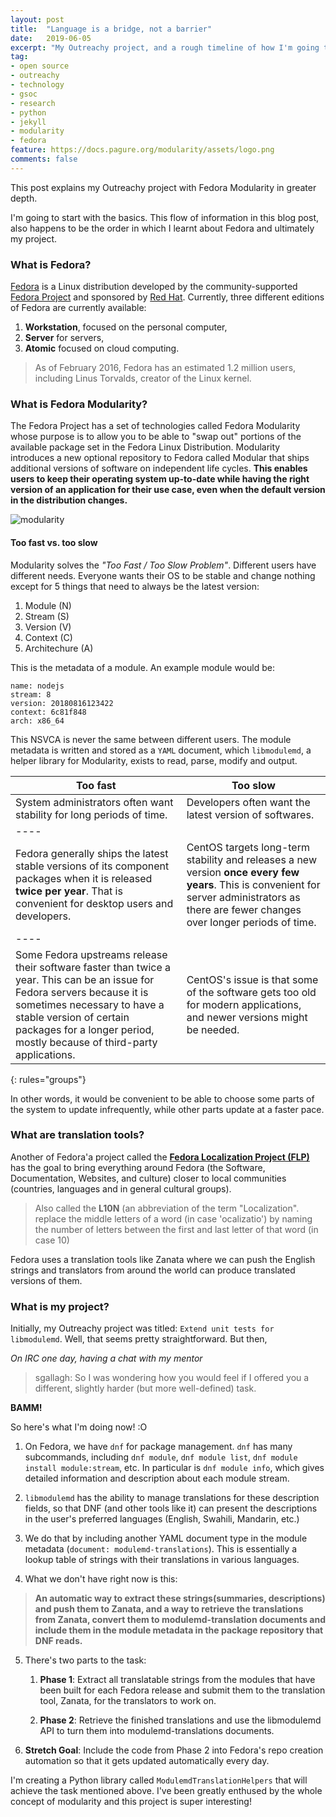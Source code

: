 ```yaml
---
layout: post
title:  "Language is a bridge, not a barrier"
date:   2019-06-05
excerpt: "My Outreachy project, and a rough timeline of how I'm going to implement it"
tag:
- open source
- outreachy
- technology
- gsoc
- research
- python
- jekyll
- modularity
- fedora
feature: https://docs.pagure.org/modularity/assets/logo.png
comments: false
---
```


This post explains my Outreachy project with Fedora Modularity in greater depth.

I'm going to start with the basics. This flow of information in this blog post, also happens to be the order in which I learnt about Fedora and ultimately my project.

### What is Fedora?

[Fedora](https://getfedora.org/) is a Linux distribution developed by the community-supported [Fedora Project](https://start.fedoraproject.org/) and sponsored by [Red Hat](https://www.redhat.com/en). Currently, three different editions of Fedora are currently available:
1. **Workstation**, focused on the personal computer,
2. **Server** for servers,
3. **Atomic** focused on cloud computing.

> As of February 2016, Fedora has an estimated 1.2 million users, including Linus Torvalds, creator of the Linux kernel.


### What is Fedora Modularity?

The Fedora Project has a set of technologies called Fedora Modularity whose purpose is to allow you to be able to "swap out" portions of the available package set in the Fedora Linux Distribution. Modularity introduces a new optional repository to Fedora called Modular that ships additional versions of software on independent life cycles. **This enables users to keep their operating system up-to-date while having the right version of an application for their use case, even when the default version in the distribution changes.**

![modularity](https://user-images.githubusercontent.com/28835849/58980334-b4b0df00-87ed-11e9-99dd-58729bd733be.png)

#### Too fast vs. too slow

Modularity solves the *"Too Fast / Too Slow Problem"*. Different users have different needs. Everyone wants their OS to be stable and change nothing except for 5 things that need to always be the latest version: 
1. Module (N)
2. Stream (S) 
3. Version (V)
4. Context (C)
5. Architechure (A)

This is the metadata of a module. An example module would be:
```
name: nodejs
stream: 8
version: 20180816123422
context: 6c81f848
arch: x86_64
```
This NSVCA is never the same between different users. The module metadata is written and stored as a `YAML` document, which `libmodulemd`, a helper library for Modularity, exists to read, parse, modify and output.

|Too fast| Too slow|
|-------|-------|
System administrators often want stability for long periods of time.|Developers often want the latest version of softwares.|
|----
Fedora generally ships the latest stable versions of its component packages when it is released **twice per year**. That is convenient for desktop users and developers.| CentOS targets long-term stability and releases a new version **once every few years**. This is convenient for server administrators as there are fewer changes over longer periods of time.|
|----
Some Fedora upstreams release their software faster than twice a year. This can be an issue for Fedora servers because it is sometimes necessary to have a stable version of certain packages for a longer period, mostly because of third-party applications.|CentOS's issue is that some of the software gets too old for modern applications, and newer versions might be needed. |

{: rules="groups"}

In other words, it would be convenient to be able to choose some parts of the system to update infrequently, while other parts update at a faster pace.


### What are translation tools?

Another of Fedora'a project called the [**Fedora Localization Project (FLP)**](https://fedoraproject.org/wiki/L10N) has the goal to bring everything around Fedora (the Software, Documentation, Websites, and culture) closer to local communities (countries, languages and in general cultural groups). 

> Also called the **L10N** (an abbreviation of the term "Localization". replace the middle letters of a word (in case 'ocalizatio') by naming the number of letters between the first and last letter of that word (in case 10)

Fedora uses a translation tools like Zanata where we can push the English strings and  translators from around the world can produce translated versions of them.


### What is my project?

Initially, my Outreachy project was titled: `Extend unit tests for libmodulemd`. 
Well, that seems pretty straightforward. But then, 

*On IRC one day, having a chat with my mentor*

> sgallagh: So I was wondering how you would feel if I offered you a different, slightly harder (but more well-defined) task.

**BAMM!**

So here's what I'm doing now! :O

1. On Fedora, we have `dnf` for package management. `dnf` has many subcommands, including `dnf module`, `dnf module list`, `dnf module install module:stream`, etc.
In particular is `dnf module info`, which gives detailed information and description about each module stream.

2. `libmodulemd` has the ability to manage translations for these description fields, so that DNF (and other tools like it) can present the descriptions in the user's preferred languages (English, Swahili, Mandarin, etc.)

3. We do that by including another YAML document type in the module metadata (`document: modulemd-translations`). This is essentially a lookup table of strings with their translations in various languages.

4. What we don't have right now is this: 

> **An automatic way to extract these strings(summaries, descriptions) and push them to Zanata, and a way to retrieve the translations from Zanata, convert them to modulemd-translation documents and include them in the module metadata in the package repository that DNF reads.**

5. There's two parts to the task:
	1. **Phase 1**: Extract all translatable strings from the modules that have been built for each Fedora release and submit them to the translation tool, Zanata, for the translators to work on.

	2. **Phase 2**: Retrieve the finished translations and use the libmodulemd API to turn them into modulemd-translations documents.

6. **Stretch Goal**: Include the code from Phase 2 into Fedora's repo creation automation so that it gets updated automatically every day.


I'm creating a Python library called `ModulemdTranslationHelpers` that will achieve the task mentioned above. I've been greatly enthused by the whole concept of modularity and this project is super interesting!
